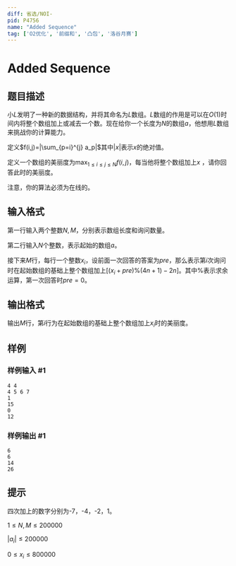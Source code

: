 ```yaml
---
diff: 省选/NOI-
pid: P4756
name: "Added Sequence"
tag: ['O2优化', '前缀和', '凸包', '洛谷月赛']
---
```

# Added Sequence
## 题目描述

小$L$发明了一种新的数据结构，并将其命名为$L$数组。$L$数组的作用是可以在$O(1)$时间内将整个数组加上或减去一个数。现在给你一个长度为$N$的数组$a$，他想用$L$数组来挑战你的计算能力。

定义$f(i,j)=|\sum_{p=i}^{j} a_p|$其中$|x|$表示$x$的绝对值。

定义一个数组的美丽度为$\max_{1 \le i \le j \le N} f(i,j)$，每当他将整个数组加上$x$ ，请你回答此时的美丽度。

注意，你的算法必须为在线的。
## 输入格式

第一行输入两个整数$N,M$，分别表示数组长度和询问数量。

第二行输入$N$个整数，表示起始的数组$a$。

接下来$M$行，每行一个整数$x_i$，设前面一次回答的答案为$pre$，那么表示第$i$次询问时在起始数组的基础上整个数组加上$[(x_i+pre)\%(4n+1)-2n]$。其中$\%$表示求余运算，第一次回答时$pre=0$。
## 输出格式

输出$M$行，第$i$行为在起始数组的基础上整个数组加上$x_i$时的美丽度。
## 样例

### 样例输入 #1
```
4 4
4 5 6 7
1
15
0
12
```
### 样例输出 #1
```
6
6
14
26

```
## 提示

四次加上的数字分别为-7，-4，-2，1。

$1 \le N,M \le 200000$

$|a_i| \le 200000$

$0 \le x_i \le 800000$
